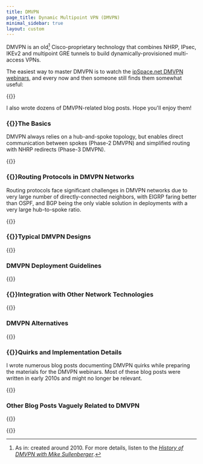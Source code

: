 ```yaml
---
title: DMVPN
page_title: Dynamic Multipoint VPN (DMVPN)
minimal_sidebar: true
layout: custom
---
```

DMVPN is an old[^OLD] Cisco-proprietary technology that combines NHRP, IPsec, IKEv2 and multipoint GRE tunnels to build dynamically-provisioned multi-access VPNs.

[^OLD]: As in: created around 2010. For more details, listen to the _[History of DMVPN with Mike Sullenberger](https://labs.ripe.net/history-of-networking/dmvpn-mike-sullenberger/)_.

The easiest way to master DMVPN is to watch the [ipSpace.net DMVPN webinars](https://www.ipspace.net/Roadmap/VPN_webinars), and every now and then someone still finds them somewhat useful:

{{<series-listing tag="training" weight="yes">}}

I also wrote dozens of DMVPN-related blog posts. Hope you'll enjoy them!

### {{<plushy confused>}}The Basics

DMVPN always relies on a hub-and-spoke topology, but enables direct communication between spokes (Phase-2 DMVPN) and simplified routing with NHRP redirects (Phase-3 DMVPN).

{{<series-listing tag="basics" weight="yes">}}

### {{<plushy master>}}Routing Protocols in DMVPN Networks

Routing protocols face significant challenges in DMVPN networks due to very large number of directly-connected neighbors, with EIGRP faring better than OSPF, and BGP being the only viable solution in deployments with a very large hub-to-spoke ratio.

{{<series-listing tag="routing">}}

### {{<plushy magic>}}Typical DMVPN Designs

{{<series-listing tag="design">}}

### DMVPN Deployment Guidelines

{{<series-listing tag="deploy">}}

### {{<plushy confused>}}Integration with Other Network Technologies

{{<series-listing tag="integrate">}}

### DMVPN Alternatives

{{<series-listing tag="alternative">}}

### {{<plushy confused>}}Quirks and Implementation Details

I wrote numerous blog posts documenting DMVPN quirks while preparing the materials for the DMVPN webinars. Most of these blog posts were written in early 2010s and might no longer be relevant.

{{<series-listing tag="quirk">}}

### Other Blog Posts Vaguely Related to DMVPN

{{<series-listing tag="other">}}

{{<series-listing title="Blog Posts I Forgot to Categorize" notag="yes">}}

